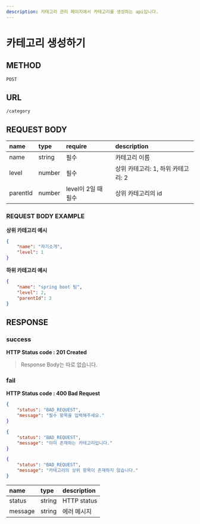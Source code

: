 ```yaml
---
description: 카테고리 관리 페이지에서 카테고리를 생성하는 api입니다.
---
```


# 카테고리 생성하기

## METHOD

```text
POST
```

## URL

```text
/category
```

## REQUEST BODY

| name     | type   | require             | description                        |
| :------- | :----- | :------------------ | :--------------------------------- |
| name     | string | 필수                | 카테고리 이름                      |
| level    | number | 필수                | 상위 카테고리: 1, 하위 카테고리: 2 |
| parentId | number | level이 2일 때 필수 | 상위 카테고리의 id                 |

### REQUEST BODY EXAMPLE

**상위 카테고리 예시**

```json
{
    "name": "자기소개",
    "level": 1
}
```

**하위 카테고리 예시**

```json
{
    "name": "spring boot 팀",
    "level": 2,
    "parentId": 3
}
```

## RESPONSE

### success

**HTTP Status code : 201 Created**

> Response Body는 따로 없습니다. 

### fail

**HTTP Status code : 400 Bad Request**

```json
{
    "status": "BAD_REQUEST",
    "message": "필수 항목을 입력해주세요."
}
```

```json
{
    "status": "BAD_REQUEST",
    "message": "이미 존재하는 카테고리입니다."
}
```

```json
{
    "status": "BAD_REQUEST",
    "message": "카테고리의 상위 항목이 존재하지 않습니다."
}
```

| name    | type   | description |
| :------ | :----- | :---------- |
| status  | string | HTTP status |
| message | string | 에러 메시지 |

